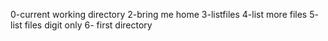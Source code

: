 0-current working directory
2-bring me home
3-listfiles
4-list more files
5- list files digit only
6- first directory
